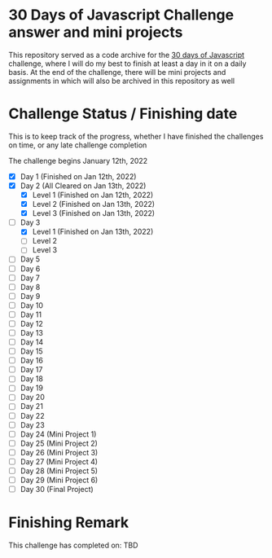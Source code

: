 # 30 Days of Javascript Challenge answer and mini projects
This repository served as a code archive for the [30 days of Javascript](https://github.com/Asabeneh/30-Days-Of-JavaScript) challenge, where I will do my best to finish at least a day in it on a daily basis. At the end of the challenge, there will be mini projects and assignments in which will also be archived in this repository as well
# Challenge Status / Finishing date
This is to keep track of the progress, whether I have finished the challenges on time, or any late challenge completion

The challenge begins January 12th, 2022

- [x] Day 1 (Finished on Jan 12th, 2022)
- [x] Day 2 (All Cleared on Jan 13th, 2022)
	- [x] Level 1 (Finished on Jan 12th, 2022)
	- [x] Level 2 (Finished on Jan 13th, 2022)
	- [x] Level 3 (Finished on Jan 13th, 2022)
- [ ] Day 3
	- [x] Level 1 (Finished on Jan 13th, 2022)
	- [ ] Level 2
	- [ ] Level 3
- [ ] Day 5
- [ ] Day 6
- [ ] Day 7
- [ ] Day 8
- [ ] Day 9
- [ ] Day 10
- [ ] Day 11
- [ ] Day 12
- [ ] Day 13
- [ ] Day 14
- [ ] Day 15
- [ ] Day 16
- [ ] Day 17
- [ ] Day 18
- [ ] Day 19
- [ ] Day 20
- [ ] Day 21
- [ ] Day 22
- [ ] Day 23
- [ ] Day 24 (Mini Project 1)
- [ ] Day 25 (Mini Project 2)
- [ ] Day 26 (Mini Project 3)
- [ ] Day 27 (Mini Project 4)
- [ ] Day 28 (Mini Project 5)
- [ ] Day 29 (Mini Project 6)
- [ ] Day 30 (Final Project)

# Finishing Remark
This challenge has completed on: TBD
